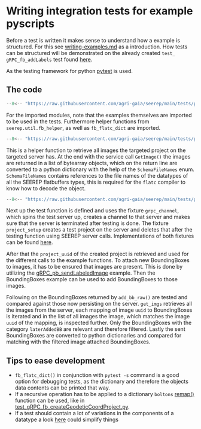 # Writing integration tests for example pyscripts

Before a test is written it makes sense to understand how a example is structured.
For this see [writing-examples.md](writing-python-examples.md) as a introduction.
How tests can be structured will be demonstrated on the already created
`test_ gRPC_fb_addLabels` test found
[here](https://github.com/agri-gaia/seerep/blob/main/tests/python/gRPC/images/test_gRPC_fb_addLabels.py).

As the testing framework for python [pytest](https://github.com/pytest-dev/pytest/)
is used.

## The code

```python
--8<-- "https://raw.githubusercontent.com/agri-gaia/seerep/main/tests/python/gRPC/images/test_gRPC_fb_addLabels.py:10:18"
```

For the imported modules, note that the examples themselves are imported to be
used in the tests. Furthermore helper functions from `seerep.util.fb_helper`,
as well as `fb_flatc_dict` are imported.

```python
--8<-- "https://raw.githubusercontent.com/agri-gaia/seerep/main/tests/python/gRPC/images/test_gRPC_fb_addLabels.py:21:33"
```

This is a helper function to retrieve all images the targeted project on the
targeted server has. At the end with the service call `GetImage()` the images
are returned in a list of bytearray objects, which on the return line are
converted to a python dictionary with the help of the `SchemaFileNames` enum.
`SchemaFileNames` contains references to the file names of the datatypes of all
the SEEREP flatbuffers types, this is required for the `flatc` compiler to know
how to decode the object.

```python
--8<-- "https://raw.githubusercontent.com/agri-gaia/seerep/main/tests/python/gRPC/images/test_gRPC_fb_addLabels.py:36:75"
```

Next up the test function is defined and uses the fixture `grpc_channel`, which
spins the test server up, creates a channel to that server and makes sure that
the server is terminated after testing is done. The fixture `project_setup`
creates a test project on the server and deletes that after the testing function
using SEEREP server calls. Implementations of both fixtures can be found
[here](https://github.com/agri-gaia/seerep/blob/main/tests/conftest.py).

After that the `project_uuid` of the created project is retrieved and used for
the different calls to the example functions. To attach new BoundingBoxes to
images, it has to be ensured that images are present. This is done by utilizing
the [gRPC_pb_sendLabeledImage](https://github.com/agri-gaia/seerep/blob/main/examples/python/gRPC/images/gRPC_pb_sendLabeledImage.py)
example. Then the BoundingBoxes example can be used to add BoundingBoxes to
those images.

Following on the BoundingBoxes returned by `add_bb_raw()` are tested and
compared against those now persisting on the server. `get_imgs` retrieves all
the images from the server, each mapping of image `uuid` to BoundingBoxes is
iterated and in the list of all images the image, which matches the image `uuid`
of the mapping, is inspected further. Only the BoundingBoxes with the category
`laterAddedBB` are relevant and therefore filtered. Lastly the sent BoundingBoxes
are converted to python dictionaries and compared for matching with the filtered
image attached BoundingBoxes.

## Tips to ease development

- `fb_flatc_dict()` in conjunction with `pytest -s` command is a good option for
debugging tests, as the dictionary and therefore the objects data contents can
be printed that way.
- If a recursive operation has to be applied to a dictionary `boltons`
[remap()](https://boltons.readthedocs.io/en/latest/iterutils.html#boltons.iterutils.remap)
function can be used, like in
[test_gRPC_fb_createGeodeticCoordProject.py](https://github.com/agri-gaia/seerep/blob/main/tests/python/gRPC/meta/test_gRPC_fb_createGeodeticCoordProject.py).
- If a test should contain a lot of variations in the components of a datatype a
look [here](../reference/pytests-message-abstractions.md) could simplify things
